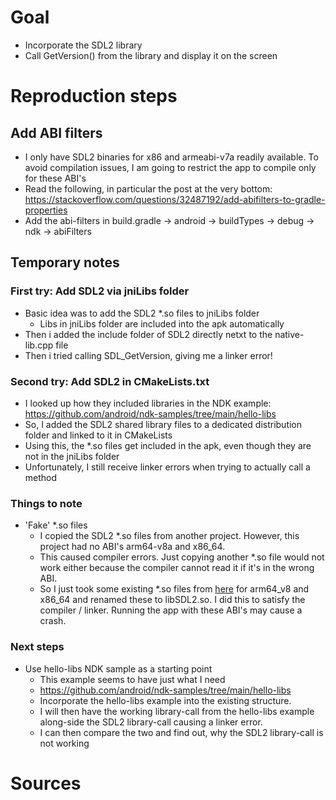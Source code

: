 # Goal
- Incorporate the SDL2 library
- Call GetVersion() from the library and display it on the screen

# Reproduction steps

## Add ABI filters
- I only have SDL2 binaries for x86 and armeabi-v7a readily available. To avoid compilation issues, I am going to restrict the app to compile only for these ABI's
- Read the following, in particular the post at the very bottom: https://stackoverflow.com/questions/32487192/add-abifilters-to-gradle-properties
- Add the abi-filters in build.gradle -> android -> buildTypes -> debug -> ndk -> abiFilters

## Temporary notes 

### First try: Add SDL2 via jniLibs folder
- Basic idea was to add the SDL2 *.so files to jniLibs folder
	- Libs in jniLibs folder are included into the apk automatically
- Then i added the include folder of SDL2 directly netxt to the native-lib.cpp file
- Then i tried calling SDL_GetVersion, giving me a linker error!

### Second try: Add SDL2 in CMakeLists.txt
- I looked up how they included libraries in the NDK example:
	https://github.com/android/ndk-samples/tree/main/hello-libs
- So, I added the SDL2 shared library files to a dedicated distribution folder and linked to it in CMakeLists
- Using this, the *.so files get included in the apk, even though they are not in the jniLibs folder
- Unfortunately, I still receive linker errors when trying to actually call a method

### Things to note
- 'Fake' *.so files 
	- I copied the SDL2 *.so files from another project. However, this project had no ABI's arm64-v8a and x86_64.
	- This caused compiler errors. Just copying another *.so file would not work either because the compiler cannot read it if it's in the wrong ABI.
	- So I just took some existing *.so files from [here](https://github.com/android/ndk-samples/tree/main/hello-libs/distribution/gperf/lib) for arm64_v8 and x86_64 and renamed these to libSDL2.so. I did this to satisfy the compiler / linker. Running the app with these ABI's may cause a crash.
	
### Next steps
- Use hello-libs NDK sample as a starting point
	- This example seems to have just what I need
	- https://github.com/android/ndk-samples/tree/main/hello-libs
	- Incorporate the hello-libs example into the existing structure. 
	- I will then have the working library-call from the hello-libs example along-side the SDL2 library-call causing a linker error.
	- I can then compare the two and find out, why the SDL2 library-call is not working

# Sources
